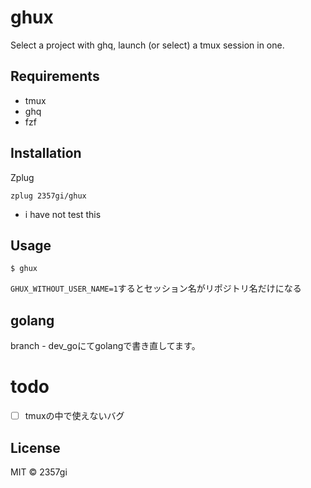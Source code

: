 # ghux

Select a project with ghq, launch (or select) a tmux session in one.

## Requirements
- tmux
- ghq
- fzf

## Installation
Zplug

```zsh:.zshrc
zplug 2357gi/ghux
```
* i have not test this

## Usage
```
$ ghux
```

`GHUX_WITHOUT_USER_NAME=1`するとセッション名がリポジトリ名だけになる

## golang
branch - dev_goにてgolangで書き直してます。

# todo
- [ ] tmuxの中で使えないバグ

## License
MIT :copyright: 2357gi
